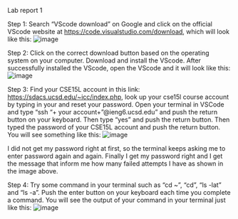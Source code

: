 Lab report 1

Step 1: Search “VScode download” on Google and click on the official VScode website at https://code.visualstudio.com/download, which will look like this:
![image](https://user-images.githubusercontent.com/130394449/233861743-bd3a43b9-0674-4b21-a97d-af8ed3a0964e.png)

Step 2: Click on the correct download button based on the operating system on your computer. Download and install the VScode. After successfully installed the VScode, open the VScode and it will look like this:
![image](https://user-images.githubusercontent.com/130394449/233861820-d700831c-9299-4cfa-bb1a-0c7c2891a218.png)

Step 3: Find your CSE15L account in this link: https://sdacs.ucsd.edu/~icc/index.php, look up your cse15l course account by typing in your and reset your password. Open your terminal in VSCode and type “ssh “+ your account+”@ieng6.ucsd.edu” and push the return button on your keyboard. Then type “yes” and push the return button. Then typed the password of your CSE15L account and push the return button. You will see something like this:
![image](https://user-images.githubusercontent.com/130394449/233861891-cfa7424f-7cb3-41d7-bbd6-861525dc3b0d.png)

I did not get my password right at first, so the terminal keeps asking me to enter password again and again. Finally I get my password right and I get the message that inform me how many failed attempts I have as shown in the image above.

Step 4: Try some command in your terminal such as “cd ~”, “cd”, “ls -lat” and “ls -a”. Push the enter button on your keyboard each time you complete a command. You will see the output of your command in your terminal just like this:
![image](https://user-images.githubusercontent.com/130394449/233861926-11216c1f-6f5f-45c2-aff4-f0901dddcd50.png)
